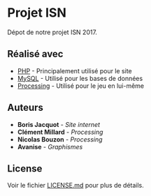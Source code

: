 # Projet ISN

Dépot de notre projet ISN 2017.

## Réalisé avec

* [PHP](http://php.net/) - Principalement utilisé pour le site
* [MySQL](https://www.mysql.fr/) - Utilisé pour les bases de données
* [Processing](https://processing.org/) - Utilisé pour le jeu en lui-même

## Auteurs

* **Boris Jacquot** - *Site internet*
* **Clément Millard** - *Processing*
* **Nicolas Bouzon** - *Processing*
* **Avanise** - *Graphismes*

## License

Voir le fichier [LICENSE.md](LICENSE.md) pour plus de détails.
